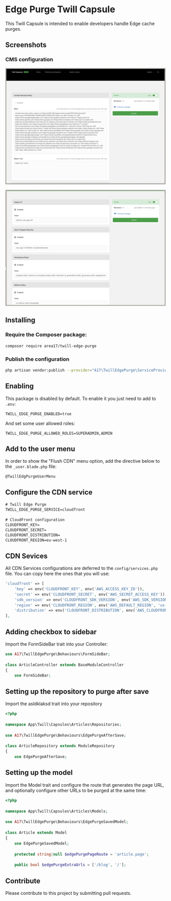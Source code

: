 # Edge Purge Twill Capsule

This Twill Capsule is intended to enable developers handle Edge cache purges. 

## Screenshots

### CMS configuration
![screenshot 1](docs/screenshot01.png)

![screenshot 2](docs/screenshot02.png)

## Installing

### Require the Composer package:

``` bash
composer require area17/twill-edge-purge
```

### Publish the configuration

``` bash
php artisan vendor:publish --provider="A17\TwillEdgePurge\ServiceProvider"
```

## Enabling

This package is disabled by default. To enable it you just need to add to `.env`:

```dotenv
TWILL_EDGE_PURGE_ENABLED=true
```

And set some user allowed roles:

```dotenv
TWILL_EDGE_PURGE_ALLOWED_ROLES=SUPERADMIN,ADMIN
```

## Add to the user menu

In order to show the "Flush CDN" menu option, add the directive below to the `_user.blade.php` file:

```blade
@TwillEdgPurgeUserMenu
```

## Configure the CDN service

```dotenv
# Twill Edge Purge
TWILL_EDGE_PURGE_SERVICE=cloudfront

# CloudFront configuration
CLOUDFRONT_KEY=
CLOUDFRONT_SECRET=
CLOUDFRONT_DISTRIBUTION=
CLOUDFRONT_REGION=eu-west-1
```

## CDN Sevices 
All CDN Services configurations are deferred to the `config/services.php` file. You can copy here the ones that you will use:

```php
'cloudfront' => [
    'key' => env('CLOUDFRONT_KEY', env('AWS_ACCESS_KEY_ID')),
    'secret' => env('CLOUDFRONT_SECRET', env('AWS_SECRET_ACCESS_KEY')),
    'sdk_version' => env('CLOUDFRONT_SDK_VERSION', env('AWS_SDK_VERSION', '2017-10-30')),
    'region' => env('CLOUDFRONT_REGION', env('AWS_DEFAULT_REGION', 'us-east-1')),
    'distribution' => env('CLOUDFRONT_DISTRIBUTION', env('AWS_CLOUDFRONT_DISTRIBUTION')),
],
```

## Adding checkbox to sidebar 
Import the FormSideBar trait into your Controller:

```php
use A17\TwillEdgePurge\Behaviours\FormSideBar;

class ArticleController extends BaseModuleController
{
    use FormSideBar;
```

## Setting up the repository to purge after save
Import the asldklaksd trait into your repository

```php
<?php

namespace App\Twill\Capsules\Articles\Repositories;

use A17\TwillEdgePurge\Behaviours\EdgePurgeAfterSave;

class ArticleRepository extends ModuleRepository
{
    use EdgePurgeAfterSave;
```

## Setting up the model
Import the Model trait and configure the route that generates the page URL, and optionally configure other URLs to be purged at the same time:

```php
<?php

namespace App\Twill\Capsules\Articles\Models;

use A17\TwillEdgePurge\Behaviours\EdgePurgeSavedModel;

class Article extends Model
{
    use EdgePurgeSavedModel;

    protected string|null $edgePurgePageRoute = 'article.page';

    public bool $edgePurgeExtraUrls = ['/blog', '/'];
```

## Contribute

Please contribute to this project by submitting pull requests.

